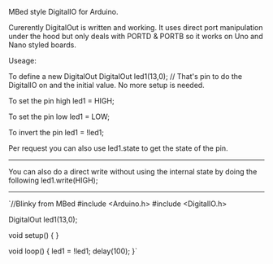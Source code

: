 MBed style DigitalIO for Arduino.

Curerently DigitalOut is written and working.  It uses direct port manipulation under the hood but only deals with PORTD & PORTB so it works on Uno and Nano styled boards.

Useage:

To define a new DigitalOut
    DigitalOut led1(13,0); // That's pin to do the DigitalIO on and the initial value.  No more setup is needed.

To set the pin high
    led1 = HIGH;

To set the pin low
    led1 = LOW;

To invert the pin
    led1 = !led1;

Per request you can also use led1.state to get the state of the pin.

-------------

You can also do a direct write without using the internal state by doing the following
    led1.write(HIGH);

-------------
`//Blinky from MBed
#include <Arduino.h>
#include <DigitalIO.h>

DigitalOut led1(13,0);

void setup() {
}

void loop() {
    led1 = !led1;
    delay(100);
}`
